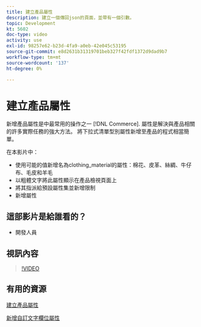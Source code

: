 ```yaml
---
title: 建立產品屬性
description: 建立一個傳回json的頁面，並帶有一個引數。
topic: Development
kt: 5602
doc-type: video
activity: use
exl-id: 98257e62-b23d-4fa9-a0eb-42e045c53195
source-git-commit: e8d2631b31319701beb327f42fdf1372d9dad9b7
workflow-type: tm+mt
source-wordcount: '137'
ht-degree: 0%

---
```


# 建立產品屬性

新增產品屬性是中最常用的操作之一 [!DNL Commerce]. 屬性是解決與產品相關的許多實際任務的強大方法。 將下拉式清單型別屬性新增至產品的程式相當簡單。

在本影片中：

- 使用可能的值新增名為clothing_material的屬性：棉花、皮革、絲綢、牛仔布、毛皮和羊毛
- 以粗體文字將此屬性顯示在產品檢視頁面上
- 將其指派給預設屬性集並新增限制
- 新增屬性

## 這部影片是給誰看的？

- 開發人員

## 視訊內容

>[!VIDEO](https://video.tv.adobe.com/v/35789?quality=12&learn=on)

## 有用的資源

[建立產品屬性](https://experienceleague.adobe.com/docs/commerce-learn/tutorials/backend-development/add-product-attribute.html)

[新增自訂文字欄位屬性](https://developer.adobe.com/commerce/php/tutorials/admin/custom-text-field-attribute/)
